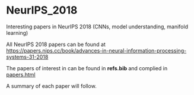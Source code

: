 # NeurIPS_2018
Interesting papers in NeurIPS 2018 (CNNs, model understanding, manifold learning)

All NeurIPS 2018 papers can be found at
https://papers.nips.cc/book/advances-in-neural-information-processing-systems-31-2018

The papers of interest in can be found in __refs.bib__ and complied in [papers.html](./papers.html)

A summary of each paper will follow.
